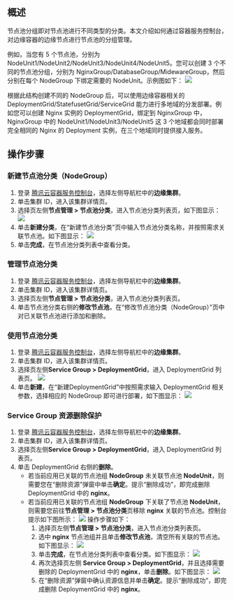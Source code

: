 

## 概述

节点池分组即对节点池进行不同类型的分类。本文介绍如何通过容器服务控制台，对边缘容器的边缘节点进行节点池的分组管理。

例如，当您有 5 个节点池，分别为 NodeUnit1/NodeUnit2/NodeUnit3/NodeUnit4/NodeUnit5。您可以创建 3 个不同的节点池分组，分别为 NginxGroup/DatabaseGroup/MidewareGroup，然后分别在每个 NodeGroup 下绑定需要的 NodeUnit。示例图如下：
![](https://qcloudimg.tencent-cloud.cn/raw/6b4e56b55322de6d1e99ae7966d71e88.png)

根据此结构创建不同的 NodeGroup 后，可以使用边缘容器相关的 DeploymentGrid/StatefusetGrid/ServiceGrid 能力进行多地域的分发部署。例如您可以创建 Nginx 实例的 DeploymentGrid，绑定到 NginxGroup 中，NginxGroup 中的 NodeUnit1/NodeUnit3/NodeUnit5 这 3 个地域都会同时部署完全相同的 Nginx 的 Deployment 实例，在三个地域同时提供接入服务。

## 操作步骤
[](id:节点池分组nodegroup)
### 新建节点池分类（NodeGroup）


1. 登录 [腾讯云容器服务控制台](https://console.cloud.tencent.com/tke2)，选择左侧导航栏中的**边缘集群**。
2. 单击集群 ID，进入该集群详情页。
3. 选择页左侧**节点管理 > 节点池分类**，进入节点池分类列表页，如下图显示：
![](https://qcloudimg.tencent-cloud.cn/raw/a8e3fa9cc972feb581083d0befb3e870.png)
4. 单击**新建分类**，在“新建节点池分类”页中输入节点池分类名称，并按照需求关联节点池。如下图显示：
![](https://qcloudimg.tencent-cloud.cn/raw/7f52595beb800fbd4de49a8c52b7f9da.png)
5. 单击**完成**，在节点池分类列表中查看分类。


### 管理节点池分类
1. 登录 [腾讯云容器服务控制台](https://console.cloud.tencent.com/tke2)，选择左侧导航栏中的**边缘集群**。
2. 单击集群 ID，进入该集群详情页。
3. 选择页左侧**节点管理 > 节点池分类**，进入节点池分类列表页。
4. 单击节点池分类右侧的**修改节点池**，在“修改节点池分类（NodeGroup）”页中对已关联节点池进行添加和删除。

### 使用节点池分类
1. 登录 [腾讯云容器服务控制台](https://console.cloud.tencent.com/tke2)，选择左侧导航栏中的**边缘集群**。
2. 单击集群 ID，进入该集群详情页。
3. 选择页左侧**Service Group > DeploymentGrid**，进入 DeploymentGrid 列表页。
![](https://qcloudimg.tencent-cloud.cn/raw/bcd91294641b442d844fddf266358708.png)
4. 单击**新建**，在“新建DeploymentGrid”中按照需求输入 DeploymentGrid 相关参数，选择相应的 NodeGroup 即可进行部署，如下图显示：
![](https://qcloudimg.tencent-cloud.cn/raw/1fa20527dad715c42dd297e508e04d67.png)

[](id:service-group资源删除保护)
### Service Group 资源删除保护

1. 登录 [腾讯云容器服务控制台](https://console.cloud.tencent.com/tke2)，选择左侧导航栏中的**边缘集群**。
2. 单击集群 ID，进入该集群详情页。
3. 选择页左侧**Service Group > DeploymentGrid**，进入 DeploymentGrid 列表页。
4. 单击 DeploymentGrid 右侧的**删除**。
	- 若当前应用已关联的节点池组 **NodeGroup** 未关联节点池 **NodeUnit**，则需要您在“删除资源”弹窗中单击**确定**。提示“删除成功”，即完成删除 DeploymentGrid 中的 **nginx**。
	- 若当前应用已关联的节点池组 **NodeGroup** 下关联了节点池 **NodeUnit**，则需要您前往**节点管理 >  节点池分类**页移除 **nginx** 关联的节点池。控制台提示如下图所示：
![](https://qcloudimg.tencent-cloud.cn/raw/4c5bcc16bf07f4bd50511f0596247a62.png)
	操作步骤如下：
		1. 选择页左侧**节点管理 > 节点池分类**，进入节点池分类列表页。 
		2. 选中 **nginx** 节点池组并且单击**修改节点池**，清空所有关联的节点池。如下图显示：
![](https://qcloudimg.tencent-cloud.cn/raw/4226418772a8207d4c9149803ce27ac6.png)
		3. 单击**完成**，在节点池分类列表中查看分类。如下图显示：
![](https://qcloudimg.tencent-cloud.cn/raw/6637f9d83a2c844da15e208765570ac3.png)
		4. 再次选择页左侧 **Service Group > DeploymentGrid**，并且选择需要删除的 DeploymentGrid 中的 **nginx**，单击**删除**。如下图显示：
![](https://qcloudimg.tencent-cloud.cn/raw/c7730d3fffd6329c9b18f89ba609b249.png)
		5. 在“删除资源”弹窗中确认资源信息并单击**确定**。提示“删除成功”，即完成删除 DeploymentGrid 中的 **nginx**。

